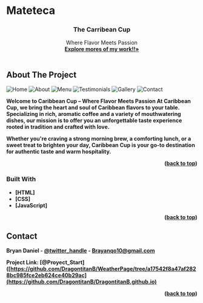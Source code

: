 # Mateteca
<a name="readme-top"></a>

  <h3 align="center">The Carribean Cup</h3>
    <p align="center">
    Where Flavor Meets Passion
    <br />
    <a href="https://github.com/DragontitanB?tab=repositories"><strong>Explore mores of my work!!»</strong></a>
    <br />
    <br />
  </p>
</div>

<!-- ABOUT THE PROJECT -->
## About The Project

![Home](https://github.com/user-attachments/assets/12690e40-1816-4250-ada6-77609d06f44d)
![About](https://github.com/user-attachments/assets/1a265425-8b08-4835-9ac0-9f4bb774aa7d)
![Menu](https://github.com/user-attachments/assets/926bf630-ca44-4c7f-814c-ee0e9529e99f)
![Testimonials](https://github.com/user-attachments/assets/b83c13f6-17f5-44ae-b0de-1682a501f6da)
![Gallery](https://github.com/user-attachments/assets/2cd0b28d-614a-403d-b890-df3dc4e1b7f5)
![Contact](https://github.com/user-attachments/assets/a8c6d038-0f6b-45f0-b692-0cd9fca34eb5)



<b>Welcome to Caribbean Cup – Where Flavor Meets Passion<b> At Caribbean Cup, we bring the heart and soul of Caribbean flavors to your table. Specializing in rich, aromatic coffee and a variety of mouthwatering dishes, our mission is to offer you an unforgettable taste experience rooted in tradition and crafted with love.

Whether you're craving a strong morning brew, a comforting lunch, or a sweet treat to brighten your day, Caribbean Cup is your go-to destination for authentic taste and warm hospitality.
<p align="right">(<a href="#readme-top">back to top</a>)</p>

### Built With

* [HTML]
* [CSS]
* [JavaScript]

<p align="right">(<a href="#readme-top">back to top</a>)</p>

<!-- CONTACT -->
## Contact

Bryan Daniel - [@twitter_handle](https://twitter.com/brayanqo10) - Brayanqo10@gmail.com

Project Link: [@Proyect_Start]([https://github.com/DragontitanB/WeatherPage/tree/a17542f8a47af2828bc985fce2eb624ce40b29ac](https://github.com/DragontitanB/DragontitanB.github.io)

<p align="right">(<a href="#readme-top">back to top</a>)</p>
